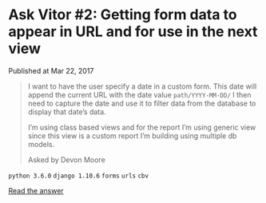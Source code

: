 # Ask Vitor #2: Getting form data to appear in URL and for use in the next view

Published at Mar 22, 2017

> I want to have the user specify a date in a custom form. This date will append the current URL with the date value `path/YYYY-MM-DD/` I then need to capture the date and use it to filter data from the database to display that date’s data.
>
> I’m using class based views and for the report I’m using generic view since this view is a custom report I’m building using multiple db models.
>
> Asked by Devon Moore

`python 3.6.0` `django 1.10.6` `forms` `urls` `cbv`

[Read the answer](http://sibt.co/2nh8ZR9)
